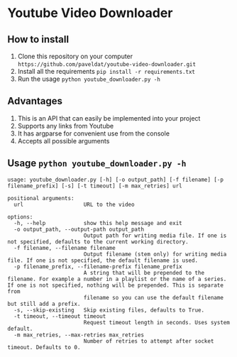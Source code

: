 # Youtube Video Downloader

## How to install
1. Clone this repository on your computer
`https://github.com/paveldat/youtube-video-downloader.git`
2. Install all the requirements
`pip install -r requirements.txt`
3. Run the usage
`python youtube_downloader.py -h`

## Advantages
1. This is an API that can easily be implemented into your project
2. Supports any links from Youtube
3. It has argparse for convenient use from the console
4. Accepts all possible arguments

## Usage `python youtube_downloader.py -h`
```shell
usage: youtube_downloader.py [-h] [-o output_path] [-f filename] [-p filename_prefix] [-s] [-t timeout] [-m max_retries] url

positional arguments:
  url                   URL to the video

options:
  -h, --help            show this help message and exit
  -o output_path, --output-path output_path
                        Output path for writing media file. If one is not specified, defaults to the current working directory.
  -f filename, --filename filename
                        Output filename (stem only) for writing media file. If one is not specified, the default filename is used.
  -p filename_prefix, --filename-prefix filename_prefix
                        A string that will be prepended to the filename. For example a number in a playlist or the name of a series. If one is not specified, nothing will be prepended. This is separate from
                        filename so you can use the default filename but still add a prefix.
  -s, --skip-existing   Skip existing files, defaults to True.
  -t timeout, --timeout timeout
                        Request timeout length in seconds. Uses system default.
  -m max_retries, --max-retries max_retries
                        Number of retries to attempt after socket timeout. Defaults to 0.
```
